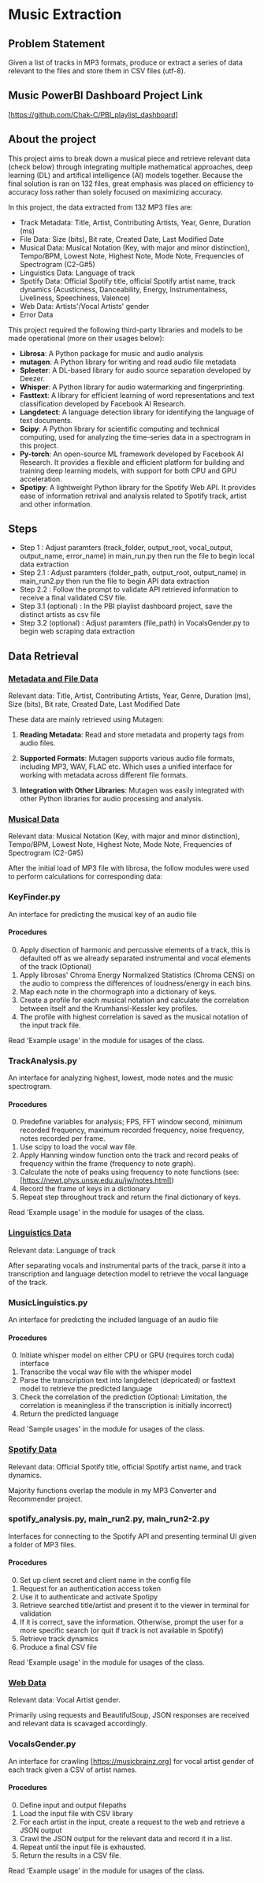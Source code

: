 # Music  Extraction

## Problem Statement

Given a list of tracks in MP3 formats, produce or extract a series of data relevant to the files and store them in CSV files (utf-8).

## Music PowerBI Dashboard Project Link

[https://github.com/Chak-C/PBI_playlist_dashboard]

## About the project

This project aims to break down a musical piece and retrieve relevant data (check below) through integrating multiple mathematical approaches, deep learning (DL) and artifical intelligence 
(AI) models together. Because the final solution is ran on 132 files, great emphasis was placed on efficiency to accuracy loss rather than solely focused on maximizing accuracy.

In this project, the data extracted from 132 MP3 files are:

- Track Metadata: Title, Artist, Contributing Artists, Year, Genre, Duration (ms)
- File Data: Size (bits), Bit rate, Created Date, Last Modified Date
- Musical Data: Musical Notation (Key, with major and minor distinction), Tempo/BPM, Lowest Note, Highest Note, Mode Note, Frequencies of Spectrogram (C2-G#5)
- Linguistics Data: Language of track
- Spotify Data: Official Spotify title, official Spotify artist name, track dynamics (Acusticness, Danceability, Energy, Instrumentalness, Liveliness, Speechiness, Valence)
- Web Data: Artists'/Vocal Artists' gender
- Error Data

This project required the following third-party libraries and models to be made operational (more on their usages below):

- **Librosa**: A Python package for music and audio analysis
- **mutagen**: A Python library for writing and read audio file metadata
- **Spleeter**: A DL-based library for audio source separation developed by Deezer.
- **Whisper**: A Python library for audio watermarking and fingerprinting.
- **Fasttext**: A library for efficient learning of word representations and text classification developed by Facebook AI Research.
- **Langdetect**: A language detection library for identifying the language of text documents.
- **Scipy**: A Python library for scientific computing and technical computing, used for analyzing the time-series data in a spectrogram in this project.
- **Py-torch**: An open-source ML framework developed by Facebook AI Research. It provides a flexible and efficient platform for building and training deep learning models, with support for both CPU and GPU acceleration.
- **Spotipy**: A lightweight Python library for the Spotify Web API. It provides ease of information retrival and analysis related to Spotify track, artist and other information.

## Steps

- Step 1 : Adjust paramters (track_folder, output_root, vocal_output, output_name, error_name) in main_run.py then run the file to begin local data extraction
- Step 2.1 : Adjust paramters (folder_path, output_root, output_name) in main_run2.py then run the file to begin API data extraction
- Step 2.2 : Follow the prompt to validate API retrieved information to receive a final validated CSV file.
- Step 3.1 (optional) : In the PBI playlist dashboard project, save the distinct artists as csv file
- Step 3.2 (optional) : Adjust paramters (file_path) in VocalsGender.py to begin web scraping data extraction

## Data Retrieval

### <u> Metadata and File Data </u>

Relevant data: Title, Artist, Contributing Artists, Year, Genre, Duration (ms), Size (bits), Bit rate, Created Date, Last Modified Date

These data are mainly retrieved using Mutagen:

1. **Reading Metadata**: Read and store metadata and property tags from audio files.

2. **Supported Formats**: Mutagen supports various audio file formats, including MP3, WAV, FLAC etc. Which uses a unified interface for working with metadata across different file formats.

3. **Integration with Other Libraries**: Mutagen was easily integrated with other Python libraries for audio processing and analysis.

### <u> Musical Data </u>

Relevant data: Musical Notation (Key, with major and minor distinction), Tempo/BPM, Lowest Note, Highest Note, Mode Note, Frequencies of Spectrogram (C2-G#5)

After the initial load of MP3 file with librosa, the follow modules were used to perform calculations for corresponding data:

### KeyFinder.py

An interface for predicting the musical key of an audio file 

#### Procedures

0. Apply disection of harmonic and percussive elements of a track, this is defaulted off as we already separated instrumental and vocal elements of the track (Optional)
1. Apply librosas' Chroma Energy Normalized Statistics (Chroma CENS) on the audio to compress the differences of loudness/energy in each bins.
2. Map each note in the chormograph into a dictionary of keys.
3. Create a profile for each musical notation and calculate the correlation between itself and the Krumhansl-Kessler key profiles.
4. The profile with highest correlation is saved as the musical notation of the input track file.

Read 'Example usage' in the module for usages of the class.

### TrackAnalysis.py

An interface for analyzing highest, lowest, mode notes and the music spectrogram.

#### Procedures

0. Predefine variables for analysis; FPS, FFT window second, minimum recorded frequency, maximum recorded frequency, noise frequency, notes recorded per frame.
1. Use scipy to load the vocal wav file.
2. Apply Hanning window function onto the track and record peaks of frequency within the frame (frequency to note graph).
3. Calculate the note of peaks using frequency to note functions (see: [https://newt.phys.unsw.edu.au/jw/notes.html])
4. Record the frame of keys in a dictionary
5. Repeat step throughout track and return the final dictionary of keys.

Read 'Example usage' in the module for usages of the class.

### <u> Linguistics Data </u>

Relevant data: Language of track

After separating vocals and instrumental parts of the track, parse it into a transcription and language detection model to retrieve the vocal language of the track.

### MusicLinguistics.py

An interface for predicting the included language of an audio file 

#### Procedures

0. Initiate whisper model on either CPU or GPU (requires torch cuda) interface
1. Transcribe the vocal wav file with the whisper model
2. Parse the transcription text into langdetect (depricated) or fasttext model to retrieve the predicted language
3. Check the correlation of the prediction (Optional: Limitation, the correlation is meaningless if the transcription is initially incorrect)
4. Return the predicted language

Read 'Sample usages' in the module for usages of the class.

### <u> Spotify Data </u>

Relevant data: Official Spotify title, official Spotify artist name, and track dynamics. 

Majority functions overlap the module in my MP3 Converter and Recommender project.

### spotify_analysis.py, main_run2.py, main_run2-2.py

Interfaces for connecting to the Spotify API and presenting terminal UI given a folder of MP3 files.

#### Procedures

0. Set up client secret and client name in the config file
1. Request for an authentication access token
2. Use it to authenticate and activate Spotipy
3. Retrieve searched title/artist and present it to the viewer in terminal for validation
4. If it is correct, save the information. Otherwise, prompt the user for a more specific search (or quit if track is not available in Spotify)
5. Retrieve track dynamics
6. Produce a final CSV file

Read 'Example usage' in the module for usages of the class.

### <u> Web Data </u>

Relevant data: Vocal Artist gender. 

Primarily using requests and BeautifulSoup, JSON responses are received and relevant data is scavaged accordingly.

### VocalsGender.py

An interface for crawling [https://musicbrainz.org] for vocal artist gender of each track given a CSV of artist names.

#### Procedures

0. Define input and output filepaths
1. Load the input file with CSV library
2. For each artist in the input, create a request to the web and retrieve a JSON output
3. Crawl the JSON output for the relevant data and record it in a list.
4. Repeat until the input file is exhausted.
5. Return the results in a CSV file.

Read 'Example usage' in the module for usages of the class.
